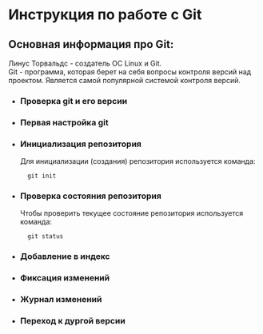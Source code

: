 # **Инструкция по работе с Git**

## **Основная информация про Git:**

Линус Торвальдс - создатель ОС Linux и Git.     
Git - программа, которая берет на себя вопросы контроля версий над проектом. Является самой популярной системой контроля версий.

* ### Проверка git и его версии

* ### Первая настройка git

* ### Инициализация репозитория 

    Для инициализации (создания) репозитория используется команда:

        git init

* ### Проверка состояния репозитория

    Чтобы проверить текущее состояние репозитория используется команда:

        git status

* ### Добавление в индекс 

* ### Фиксация изменений

* ### Журнал изменений

* ### Переход к дургой версии

